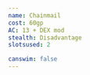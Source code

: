 ```yaml
---
name: Chainmail
cost: 60gp
AC: 13 + DEX mod
stealth: Disadvantage
slotsused: 2

canswim: false
---
```

